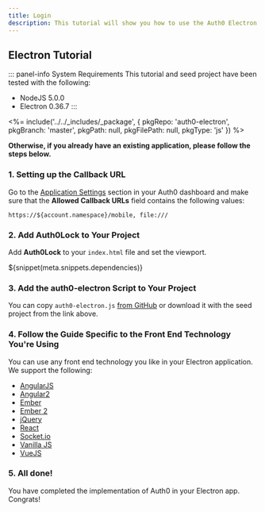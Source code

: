 ```yaml
---
title: Login
description: This tutorial will show you how to use the Auth0 Electron SDK to add authentication and authorization to your app.
---
```


## Electron Tutorial

::: panel-info System Requirements
This tutorial and seed project have been tested with the following:
* NodeJS 5.0.0
* Electron 0.36.7
:::

<%= include('../../_includes/_package', {
  pkgRepo: 'auth0-electron',
  pkgBranch: 'master',
  pkgPath: null,
  pkgFilePath: null,
  pkgType: 'js'
}) %>

**Otherwise, if you already have an existing application, please follow the steps below.**

### 1. Setting up the Callback URL

<div class="setup-callback">
<p>Go to the <a href="${uiAppSettingsURL}">Application Settings</a> section in your Auth0 dashboard and make sure that the <b>Allowed Callback URLs</b> field contains the following values:</p>

```
https://${account.namespace}/mobile, file:///
```

</div>

### 2. Add Auth0Lock to Your Project

Add **Auth0Lock** to your `index.html` file and set the viewport.

${snippet(meta.snippets.dependencies)}

### 3. Add the auth0-electron Script to Your Project

You can copy `auth0-electron.js` [from GitHub](https://github.com/auth0/auth0-electron/blob/master/auth0-electron.js) or download it with the seed project from the link above.

### 4. Follow the Guide Specific to the Front End Technology You're Using

You can use any front end technology you like in your Electron application. We support the following:

* [AngularJS](/client-platforms/angularjs)
* [Angular2](/client-platforms/angular2)
* [Ember](/client-platforms/emberjs)
* [Ember 2](/client-platforms/ember2js)
* [jQuery](/client-platforms/jquery)
* [React](/client-platforms/react)
* [Socket.io](/client-platforms/socket-io)
* [Vanilla JS](/client-platforms/vanillajs)
* [VueJS](/client-platforms/vuejs)

### 5. All done!

You have completed the implementation of Auth0 in your Electron app. Congrats!

